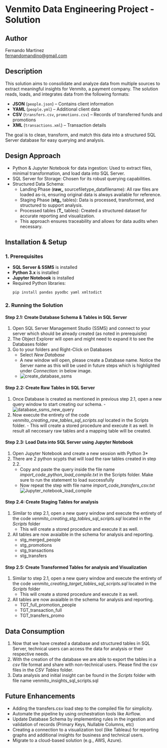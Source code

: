 # Venmito Data Engineering Project - Solution

## **Author**

Fernando Martinez\
fernandomandino@gmail.com

## **Description**

This solution aims to consolidate and analyze data from multiple sources to extract meaningful insights for Venmito, a payment company. The solution reads, loads, and integrates data from the following formats:

- **JSON**  (`people.json`) – Contains client information
- **YAML** (`people.yml`) – Additional client data
- **CSV** (`transfers.csv`, `promotions.csv`) – Records of transferred funds and promotions
- **XML** (`transactions.xml`) – Transaction details

The goal is to clean, transform, and match this data into a structured SQL Server database for easy querying and analysis.

## **Design Approach**

- Python & Jupyter Notebook for data ingestion: Used to extract files, minimal transformation, and load data into SQL Server.
- SQL Server for Storage: Chosen for its robust querying capabilities.
- Structured Data Schema:
  - Landing Phase (**raw_** sourcefiletype_datafilename): All raw files are loaded as-is, ensuring original data is always available for reference.
  - Staging Phase (**stg_** tables): Data is processed, transformed, and structured to support analysis.
  - Processed tables (**T_** tables): Created a structured dataset for accurate reporting and visualization.
  - This approach ensures traceability and allows for data audits when necessary.

## **Installation & Setup**  

### **1. Prerequisites**  
- **SQL Server & SSMS** is installed
- **Python 3.x** is installed
- **Jupyter Notebook** is installed
- Required Python libraries:  
  ```sh
  pip install pandas pyodbc yaml xmltodict

### **2. Running the Solution**  
#### **Step 2.1: Create Database Schema & Tables in SQL Server**
  1. Open SQL Server Management Studio (SSMS) and connect to your server which should be already created (as noted in prerequisite)
  2. The Object Explorer will open and might need to expand it to see the Databases folder
  3. Go to your folders and Right-Click on Databases
     - Select _New Database_
     - A new window will open, please create a Database name. Notice the Server name as this will be used in future steps which is highlighted under _Connection:_ in below image.
     - ![create_database_ssms](https://github.com/user-attachments/assets/f088c4f2-82e4-4ec5-b4cd-10321e74c525)
    
#### **Step 2.2: Create Raw Tables in SQL Server**
  1. Once Database is created as mentioned in previous step 2.1, open a new query window to start creating our schema.
    - ![database_ssms_new_query](https://github.com/user-attachments/assets/77282d02-7f37-41e6-aadc-e9e3fb9fcac6)
  2. Now execute the entirety of the code _venmito_creating_raw_tables_sql_scripts.sql_ located in the Scripts folder.
    - This will create a stored procedure and execute it as well. In result all neccesary raw tables and a mapping table will be created. 
     
#### **Step 2.3: Load Data into SQL Server using Jupyter Notebook** 
  1. Open Jupyter Notebook and create a new session with Python 3*
  2. There are 2 python scypts that will load the raw tables created in step 2.2.
     - Copy and paste the query inside the file name _import_code_python_load_compile.txt_ in the Scripts folder. Make sure to run the statement to load successfully 
     - Now repeat the step with file name _import_code_transfers_csv.txt_
     ![Jupyter_notebook_load_compile](https://github.com/user-attachments/assets/39e2ff5c-8a97-4152-8e81-7fd5699dec8b)

#### **Step 2.4: Create Staging Tables for analysis**
  1. Similar to step 2.1, open a new query window and execute the entirety of the code _venmito_creating_stg_tables_sql_scripts.sql_ located in the _Scripts_ folder
     - This will create a stored procedure and execute it as well.
  2. All tables are now avaialble in the schema for analysis and reporting.
     - stg_merged_people
     - stg_promotions
     - stg_transactions
     - stg_transfers
       
#### Step 2.5: Create Transformed Tables for analysis and Visualization
  1. Similar to step 2.1, open a new query window and execute the entirety of the code _venmito_creating_target_tables_sql_scripts.sql_ located in the _Scripts_ folder
     - This will create a stored procedure and execute it as well.
 2. All tables are now avaialble in the schema for analysis and reporting.
     - TGT_full_promotion_people
     - TGT_transaction_full
     - TGT_transfers_promo

## **Data Consumption**
  1. Now that we have created a database and structured tables in SQL Server, technical users can access the data for analysis or their respective needs. 
  2. With the creation of the database we are able to export the tables in a _csv_ file format and share with non-technical users. Please find the csv files in the _CSV Tables_ folder.
  3. Data analysis and initial insight can be found in the _Scripts_ folder with file name venmito_insights_sql_scripts.sql

## **Future Enhancements**
- Adding the transfers.csv load step to the compiled file for simplicity.
- Automate the pipeline by using orchestration tools like Airflow.
- Update Database Schema by implementing rules in the ingestion and validation of records (Primary Keys, Nullable Columns, etc)
- Creating a connection to a visualization tool (like Tableau) for reporting graphs and additional insights for business and technical users. 
- Migrate to a cloud-based solution (e.g., AWS, Azure).
